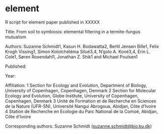 # element
R script for element paper published in XXXXX

Title: From soil to symbiosis: elemental filtering in a termite-fungus mutualism 

Authors: Suzanne Schmidt1, Kasun H. Bodawatta2, Bertil Jensen Bille1, Felix Krogh Vissing1, Simon Kolotchéléma Silué3,4, N’golo A. Koné3,4, Erin L. Cole1, Søren Rosendahl1, Jonathan Z. Shik1 and Michael Poulsen1 

Published:

Year:

Affiliation:
1 Section for Ecology and Evolution, Department of Biology, University of Copenhagen, Copenhagen, Denmark
2 Section for Molecular Ecology and Evolution, Globe Institute, University of Copenhagen, Copenhagen, Denmark
3 Unité de Formation et de Recherche en Sciences de la Nature (UFR-SN), Université Nangui Abrogoua, Abidjan, Côte d’Ivoire
4 Station de Recherche en Ecologie du Parc National de la Comoé, Abidjan, Côte d’Ivoire

Corresponding authors: Suzanne Schmidt (suzanne.schmidt@bio.ku.dk) 
